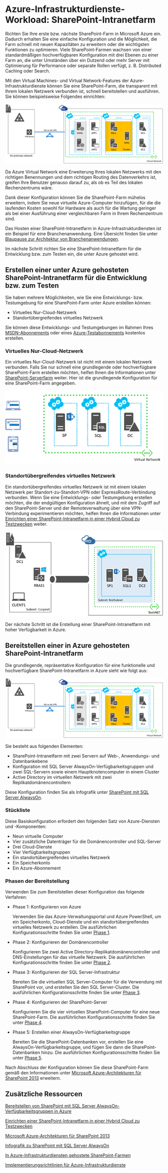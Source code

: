 <properties 
	pageTitle="Azure-Infrastrukturdienste-Workload: SharePoint-Intranetfarm" 
	description="Hier erhalten Sie Informationen zum Nutzen einer in Azure bereitgestellten SharePoint-Intranetfarm, zum Einrichten einer Entwicklungs- oder Testumgebung und zum Bereitstellen einer Produktionskonfiguration mit hoher Verfügbarkeit." 
	services="virtual-machines" 
	documentationCenter="" 
	authors="JoeDavies-MSFT" 
	manager="timlt" 
	editor=""/>

<tags 
	ms.service="virtual-machines" 
	ms.workload="infrastructure-services" 
	ms.tgt_pltfrm="na" 
	ms.devlang="na" 
	ms.topic="article" 
	ms.date="05/07/2015" 
	ms.author="josephd"/>

# Azure-Infrastrukturdienste-Workload: SharePoint-Intranetfarm

Richten Sie Ihre erste bzw. nächste SharePoint-Farm in Microsoft Azure ein. Dadurch erhalten Sie eine einfache Konfiguration und die Möglichkeit, die Farm schnell mit neuen Kapazitäten zu erweitern oder die wichtigsten Funktionen zu optimieren. Viele SharePoint-Farmen wachsen von einer standardmäßigen hochverfügbaren Konfiguration mit drei Ebenen zu einer Farm an, die unter Umständen über ein Dutzend oder mehr Server mit Optimierung für Performance oder separate Rollen verfügt, z. B. Distributed Caching oder Search.
 
Mit den Virtual Machines- und Virtual Network-Features der Azure-Infrastrukturdienste können Sie eine SharePoint-Farm, die transparent mit Ihrem lokalen Netzwerk verbunden ist, schnell bereitstellen und ausführen. Sie können beispielsweise Folgendes einrichten:

![](./media/virtual-machines-workload-intranet-sharepoint-farm/workload-spsqlao.png)
 
Da Azure Virtual Network eine Erweiterung Ihres lokalen Netzwerks mit den richtigen Benennungen und dem richtigen Routing des Datenverkehrs ist, greifen Ihre Benutzer genauso darauf zu, als ob es Teil des lokalen Rechenzentrums wäre.

Dank dieser Konfiguration können Sie die SharePoint-Farm mühelos erweitern, indem Sie neue virtuelle Azure-Computer hinzufügen, für die die laufenden Kosten sowohl für Hardware als auch für die Wartung geringer als bei einer Ausführung einer vergleichbaren Farm in Ihrem Rechenzentrum sind.

Das Hosten einer SharePoint-Intranetfarm in Azure-Infrastrukturdiensten ist ein Beispiel für eine Branchenanwendung. Eine Übersicht finden Sie unter [Blaupause zur Architektur von Branchenanwendungen](http://msdn.microsoft.com/dn630664).

Im nächste Schritt richten Sie eine SharePoint-Intranetfarm für die Entwicklung bzw. zum Testen ein, die unter Azure gehostet wird.

## Erstellen einer unter Azure gehosteten SharePoint-Intranetfarm für die Entwicklung bzw. zum Testen

Sie haben mehrere Möglichkeiten, wie Sie eine Entwicklungs- bzw. Testumgebung für eine SharePoint-Farm unter Azure erstellen können:

- Virtuelles Nur-Cloud-Netzwerk
- Standortübergreifendes virtuelles Netzwerk

Sie können diese Entwicklungs- und Testumgebungen im Rahmen Ihres [MSDN-Abonnements](http://azure.microsoft.com/pricing/member-offers/msdn-benefits/) oder eines [Azure-Testabonnements](http://azure.microsoft.com/pricing/free-trial/) kostenlos erstellen.

### Virtuelles Nur-Cloud-Netzwerk

Ein virtuelles Nur-Cloud-Netzwerk ist nicht mit einem lokalen Netzwerk verbunden. Falls Sie nur schnell eine grundlegende oder hochverfügbare SharePoint-Farm erstellen möchten, helfen Ihnen die Informationen unter [SharePoint-Serverfarm](virtual-machines-sharepoint-farm-azure-preview.md) weiter. Hier ist die grundlegende Konfiguration für eine SharePoint-Farm angegeben.

![](./media/virtual-machines-workload-intranet-sharepoint-farm/SPFarm_Basic.png)
 
### Standortübergreifendes virtuelles Netzwerk

Ein standortübergreifendes virtuelles Netzwerk ist mit einem lokalen Netzwerk per Standort-zu-Standort-VPN oder ExpressRoute-Verbindung verbunden. Wenn Sie eine Entwicklungs- oder Testumgebung erstellen möchten, die der endgültigen Konfiguration ähnelt, und mit dem Zugriff auf den SharePoint-Server und der Remoteverwaltung über eine VPN-Verbindung experimentieren möchten, helfen Ihnen die Informationen unter [Einrichten einer SharePoint-Intranetfarm in einer Hybrid Cloud zu Testzwecken](../virtual-network/virtual-networks-setup-sharepoint-hybrid-cloud-testing.md) weiter.

![](./media/virtual-machines-workload-intranet-sharepoint-farm/CreateSPFarmHybridCloud.png)
 
Der nächste Schritt ist die Erstellung einer SharePoint-Intranetfarm mit hoher Verfügbarkeit in Azure.

## Bereitstellen einer in Azure gehosteten SharePoint-Intranetfarm

Die grundlegende, repräsentative Konfiguration für eine funktionelle und hochverfügbare SharePoint-Intranetfarm in Azure sieht wie folgt aus:

![](./media/virtual-machines-workload-intranet-sharepoint-farm/workload-spsqlao.png)
 
Sie besteht aus folgenden Elementen:

- SharePoint-Intranetfarm mit zwei Servern auf Web-, Anwendungs- und Datenbankebene
- Konfiguration mit SQL Server AlwaysOn-Verfügbarkeitsgruppen und zwei SQL-Servern sowie einem Hauptknotencomputer in einem Cluster
- Active Directory im virtuellen Netzwerk mit zwei Replikatdomänencontrollern

Diese Konfiguration finden Sie als Infografik unter [SharePoint mit SQL Server AlwaysOn](http://go.microsoft.com/fwlink/?LinkId=394788).

### Stückliste

Diese Basiskonfiguration erfordert den folgenden Satz von Azure-Diensten und -Komponenten:

- Neun virtuelle Computer
- Vier zusätzliche Datenträger für die Domänencontroller und SQL-Server
- Drei Cloud-Dienste
- Vier Verfügbarkeitsgruppen
- Ein standortübergreifendes virtuelles Netzwerk
- Ein Speicherkonto
- Ein Azure-Abonnement

### Phasen der Bereitstellung

Verwenden Sie zum Bereitstellen dieser Konfiguration das folgende Verfahren:

- Phase 1: Konfigurieren von Azure 

	Verwenden Sie das Azure-Verwaltungsportal und Azure PowerShell, um ein Speicherkonto, Cloud-Dienste und ein standortübergreifendes virtuelles Netzwerk zu erstellen. Die ausführlichen Konfigurationsschritte finden Sie unter [Phase 1](virtual-machines-workload-intranet-sharepoint-phase1.md).

- Phase 2: Konfigurieren der Domänencontroller

	Konfigurieren Sie zwei Active Directory-Replikatdomänencontroller und DNS-Einstellungen für das virtuelle Netzwerk. Die ausführlichen Konfigurationsschritte finden Sie unter [Phase 2](virtual-machines-workload-intranet-sharepoint-phase2.md).

- Phase 3: Konfigurieren der SQL Server-Infrastruktur

	Bereiten Sie die virtuellen SQL Server-Computer für die Verwendung mit SharePoint vor, und erstellen Sie den SQL Server-Cluster. Die ausführlichen Konfigurationsschritte finden Sie unter [Phase 3](virtual-machines-workload-intranet-sharepoint-phase3.md).

- Phase 4: Konfigurieren der SharePoint-Server

	Konfigurieren Sie die vier virtuellen SharePoint-Computer für eine neue SharePoint-Farm. Die ausführlichen Konfigurationsschritte finden Sie unter [Phase 4](virtual-machines-workload-intranet-sharepoint-phase4.md).

- Phase 5: Erstellen einer AlwaysOn-Verfügbarkeitsgruppe

	Bereiten Sie die SharePoint-Datenbanken vor, erstellen Sie eine AlwaysOn-Verfügbarkeitsgruppe, und fügen Sie dann die SharePoint-Datenbanken hinzu. Die ausführlichen Konfigurationsschritte finden Sie unter [Phase 5](virtual-machines-workload-intranet-sharepoint-phase5.md).

Nach Abschluss der Konfiguration können Sie diese SharePoint-Farm gemäß den Informationen unter [Microsoft Azure-Architekturen für SharePoint 2013](http://technet.microsoft.com/library/dn635309.aspx) erweitern.

## Zusätzliche Ressourcen

[Bereitstellen von SharePoint mit SQL Server AlwaysOn-Verfügbarkeitsgruppen in Azure](../virtual-machines-workload-deploy-spsqlao-overview.md)

[Einrichten einer SharePoint-Intranetfarm in einer Hybrid Cloud zu Testzwecken](../virtual-network/virtual-networks-setup-sharepoint-hybrid-cloud-testing.md)

[Microsoft Azure-Architekturen für SharePoint 2013](https://technet.microsoft.com/library/dn635309.aspx)

[Infografik zu SharePoint mit SQL Server AlwaysOn](http://go.microsoft.com/fwlink/?LinkId=394788)

[In Azure-Infrastrukturdiensten gehostete SharePoint-Farmen](virtual-machines-sharepoint-infrastructure-services.md)

[Implementierungsrichtlinien für Azure-Infrastrukturdienste](virtual-machines-infrastructure-services-implementation-guidelines.md)

<!---HONumber=July15_HO2-->
